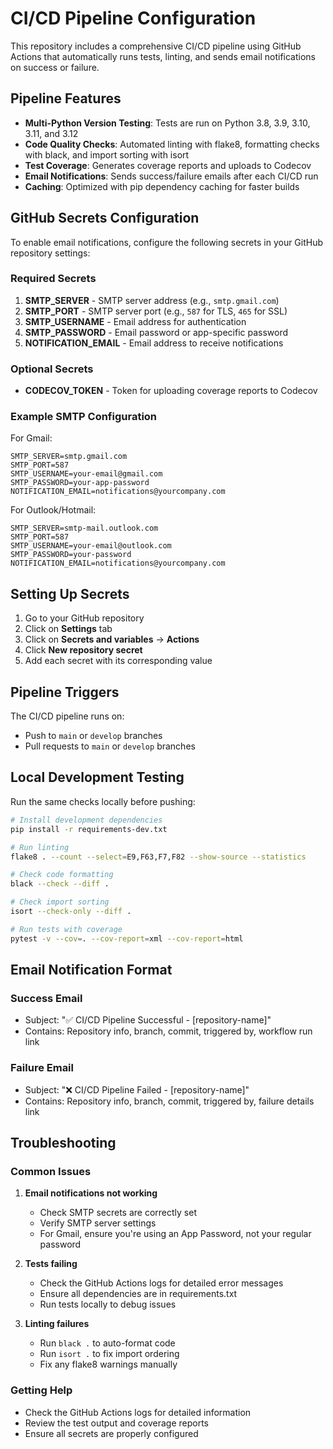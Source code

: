 # CI/CD Pipeline Configuration

This repository includes a comprehensive CI/CD pipeline using GitHub Actions that automatically runs tests, linting, and sends email notifications on success or failure.

## Pipeline Features

- **Multi-Python Version Testing**: Tests are run on Python 3.8, 3.9, 3.10, 3.11, and 3.12
- **Code Quality Checks**: Automated linting with flake8, formatting checks with black, and import sorting with isort
- **Test Coverage**: Generates coverage reports and uploads to Codecov
- **Email Notifications**: Sends success/failure emails after each CI/CD run
- **Caching**: Optimized with pip dependency caching for faster builds

## GitHub Secrets Configuration

To enable email notifications, configure the following secrets in your GitHub repository settings:

### Required Secrets

1. **SMTP_SERVER** - SMTP server address (e.g., `smtp.gmail.com`)
2. **SMTP_PORT** - SMTP server port (e.g., `587` for TLS, `465` for SSL)
3. **SMTP_USERNAME** - Email address for authentication
4. **SMTP_PASSWORD** - Email password or app-specific password
5. **NOTIFICATION_EMAIL** - Email address to receive notifications

### Optional Secrets

- **CODECOV_TOKEN** - Token for uploading coverage reports to Codecov

### Example SMTP Configuration

For Gmail:
```
SMTP_SERVER=smtp.gmail.com
SMTP_PORT=587
SMTP_USERNAME=your-email@gmail.com
SMTP_PASSWORD=your-app-password
NOTIFICATION_EMAIL=notifications@yourcompany.com
```

For Outlook/Hotmail:
```
SMTP_SERVER=smtp-mail.outlook.com
SMTP_PORT=587
SMTP_USERNAME=your-email@outlook.com
SMTP_PASSWORD=your-password
NOTIFICATION_EMAIL=notifications@yourcompany.com
```

## Setting Up Secrets

1. Go to your GitHub repository
2. Click on **Settings** tab
3. Click on **Secrets and variables** → **Actions**
4. Click **New repository secret**
5. Add each secret with its corresponding value

## Pipeline Triggers

The CI/CD pipeline runs on:
- Push to `main` or `develop` branches
- Pull requests to `main` or `develop` branches

## Local Development Testing

Run the same checks locally before pushing:

```bash
# Install development dependencies
pip install -r requirements-dev.txt

# Run linting
flake8 . --count --select=E9,F63,F7,F82 --show-source --statistics

# Check code formatting
black --check --diff .

# Check import sorting
isort --check-only --diff .

# Run tests with coverage
pytest -v --cov=. --cov-report=xml --cov-report=html
```

## Email Notification Format

### Success Email
- Subject: "✅ CI/CD Pipeline Successful - [repository-name]"
- Contains: Repository info, branch, commit, triggered by, workflow run link

### Failure Email
- Subject: "❌ CI/CD Pipeline Failed - [repository-name]"
- Contains: Repository info, branch, commit, triggered by, failure details link

## Troubleshooting

### Common Issues

1. **Email notifications not working**
   - Check SMTP secrets are correctly set
   - Verify SMTP server settings
   - For Gmail, ensure you're using an App Password, not your regular password

2. **Tests failing**
   - Check the GitHub Actions logs for detailed error messages
   - Ensure all dependencies are in requirements.txt
   - Run tests locally to debug issues

3. **Linting failures**
   - Run `black .` to auto-format code
   - Run `isort .` to fix import ordering
   - Fix any flake8 warnings manually

### Getting Help

- Check the GitHub Actions logs for detailed information
- Review the test output and coverage reports
- Ensure all secrets are properly configured